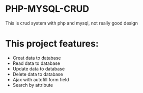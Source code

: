 # PHP-MYSQL-CRUD
This is crud system with php and mysql, not really good design

# This project features:
- Creat data to database
- Read data to database
- Update data to database
- Delete data to database
- Ajax with autofill form field
- Search by attribute
